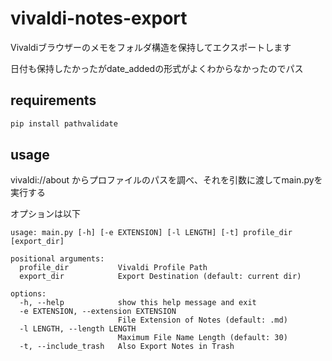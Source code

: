 # vivaldi-notes-export

Vivaldiブラウザーのメモをフォルダ構造を保持してエクスポートします

日付も保持したかったがdate_addedの形式がよくわからなかったのでパス

## requirements

```sh
pip install pathvalidate
```

## usage

vivaldi://about からプロファイルのパスを調べ、それを引数に渡してmain.pyを実行する

オプションは以下

```
usage: main.py [-h] [-e EXTENSION] [-l LENGTH] [-t] profile_dir [export_dir]

positional arguments:
  profile_dir           Vivaldi Profile Path
  export_dir            Export Destination (default: current dir)

options:
  -h, --help            show this help message and exit
  -e EXTENSION, --extension EXTENSION
                        File Extension of Notes (default: .md)
  -l LENGTH, --length LENGTH
                        Maximum File Name Length (default: 30)
  -t, --include_trash   Also Export Notes in Trash
```